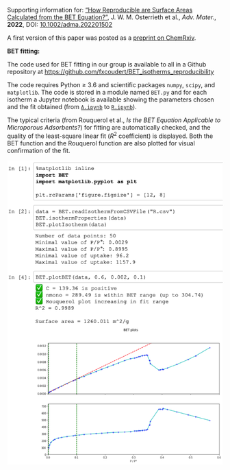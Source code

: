 Supporting information for: [“How Reproducible are Surface Areas Calculated from the BET Equation?”](https://doi.org/10.1002/adma.202201502), J. W. M. Osterrieth et al., _Adv. Mater._, **2022**, DOI: [10.1002/adma.202201502](https://doi.org/10.1002/adma.202201502)


A first version of this paper was posted as a [preprint on ChemRxiv](https://doi.org/10.26434/chemrxiv-2022-8rhph-v3).


**BET fitting:**

The code used for BET fitting in our group is available to all in a Github repository at
https://github.com/fxcoudert/BET_isotherms_reproducibility

The code requires Python ≥ 3.6 and scientific packages `numpy`, `scipy`, and `matplotlib`. The code is stored in a module named `BET.py` and for each isotherm a Jupyter notebook is available showing the parameters chosen and the fit obtained (from [`A.ipynb`](https://github.com/fxcoudert/BET_isotherms_reproducibility/blob/master/A.ipynb) to [`R.ipynb`](https://github.com/fxcoudert/BET_isotherms_reproducibility/blob/master/R.ipynb)).

The typical criteria (from Rouquerol et al., _Is the BET Equation Applicable to Microporous Adsorbents?_) for fitting are automatically checked, and the quality of the least-square linear fit (_R_<sup>2</sup> coefficient) is displayed. Both the BET function and the Rouquerol function are also plotted for visual confirmation of the fit.

<img src="example.png" width="700">
